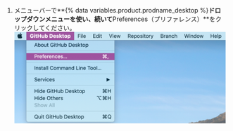 1. メニューバーで**{% data variables.product.prodname_desktop %}**ドロップダウンメニューを使い、続いて**Preferences（プリファレンス）**をクリックしてください。 ![{% data variables.product.prodname_desktop %}のドロップダウンメニュー内の環境設定値](/assets/images/help/desktop/mac-choose-preferences.png)
